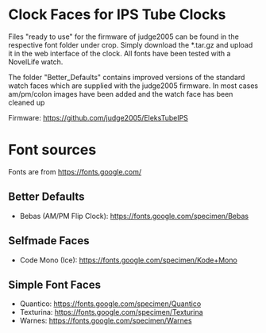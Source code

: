 # Clock Faces for IPS Tube Clocks

Files "ready to use" for the firmware of judge2005 can be found in the respective font folder under crop. Simply download the *.tar.gz and upload it in the web interface of the clock. All fonts have been tested with a NovelLife watch.

The folder "Better_Defaults" contains improved versions of the standard watch faces which are supplied with the judge2005 firmware. In most cases am/pm/colon images have been added and the watch face has been cleaned up

Firmware: https://github.com/judge2005/EleksTubeIPS

# Font sources
Fonts are from https://fonts.google.com/

## Better Defaults
* Bebas (AM/PM Flip Clock): https://fonts.google.com/specimen/Bebas

## Selfmade Faces
* Code Mono (Ice): https://fonts.google.com/specimen/Kode+Mono

## Simple Font Faces
* Quantico: https://fonts.google.com/specimen/Quantico
* Texturina: https://fonts.google.com/specimen/Texturina
* Warnes: https://fonts.google.com/specimen/Warnes